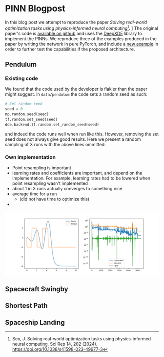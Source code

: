 # PINN Blogpost

In this blog post we attempt to reproduce the paper *Solving real-world optimization tasks using physics-informed neural computing*[^X]. ]
The original paper's code is [available on github](https://github.com/jaem-seo/pinn-optimization/tree/b65a4982283d46be4c817d8e3157ca68c39ed88c) and uses the [DeepXDE](https://github.com/lululxvi/deepxde) library to implement the PINNs.
We reproduce three of the examples produced in the paper by writing the network in pure PyTorch, and include a [new example](#spaceship-landing) in order to further test the capabilities if the proposed architecture.


## Pendulum

### Existing code

We found that the code used by the developer is flakier than the paper might suggest. In `data/pendulum` the code sets a random seed as such:

```python
# Set random seed
seed = 0
np.random.seed(seed)
tf.random.set_seed(seed)
dde.backend.tf.random.set_random_seed(seed)
```

and indeed the code runs well when run like this. However, removing the set seed does not always give good results. Here we present a random sampling of X runs with the above lines ommitted:



### Own implementation

- Point resampling is important
- learning rates and coefficients are important, and depend on the implementation. For example, learning rates had to be lowered when point resampling wasn't implemented 
- about 1 in X runs actually converges to something nice
- average time for a run
  - (did not have time to optimize this)
- 
![run1](pendulum/runs/run_20240404114459.png)

## Spacecraft Swingby

## Shortest Path

## Spaceship Landing


[^X]: Seo, J. Solving real-world optimization tasks using physics-informed neural computing. Sci Rep 14, 202 (2024). https://doi.org/10.1038/s41598-023-49977-3